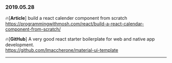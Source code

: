 ### 2019.05.28

🔥[**Article**] build a react calender component from scratch<br>
<https://programmingwithmosh.com/react/build-a-react-calendar-component-from-scratch/>

🔥[**GitHub**] A very good react starter boilerplate for web and native app development. <br>
<https://github.com/lmaccherone/material-ui-template>

<hr>
